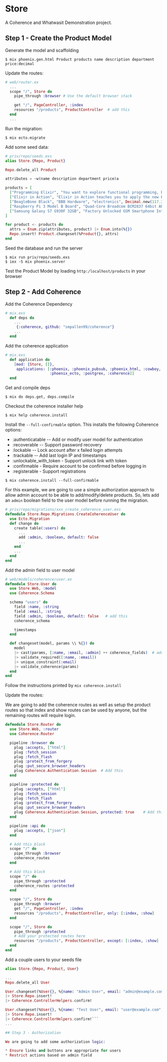 # Store

A Coherence and Whatwasit Demonstration project.

## Step 1 - Create the Product Model

Generate the model and scaffolding

```shell
$ mix phoenix.gen.html Product products name description department price:decimal
```

Update the routes:

```elixir
# web/router.ex
  ...
  scope "/", Store do
    pipe_through :browser # Use the default browser stack

    get "/", PageController, :index
    resources "/products", ProductController  # add this
  end
  ...
```

Run the migration:

```shell
$ mix ecto.migrate
```

Add some seed data:

```elixir
# priv/repo/seeds.exs
alias Store.{Repo, Product}

Repo.delete_all Product

attributes = ~w(name description department price)a

products = [
  ["Programming Elixir", "You want to explore functional programming, but are put off by the academic feel (tell me about monads just one more time). ", "Books", Decimal.new(46.82)],
  ["Elixir in Action", "Elixir in Action teaches you to apply the new Elixir programming language to practical problems associated with scalability, concurrency, fault tolerance, and high availability.", "Books", Decimal.new(48.27)],
  ["BeagleBone Black", "BBB Hardware", "electronics", Decimal.new(117.22)],
  ["Raspberry Pi 3 Model B Board", "Quad-Core Broadcom BCM2837 64bit ARMv8 processor 1.2GHz", "Electronics", Decimal.new(57.49)],
  ["Samsung Galaxy S7 G930F 32GB", "Factory Unlocked GSM Smartphone International Version No Warranty (Black)", "Cell Phones", Decimal.new(799.00)],
]

for product <- products do
  attrs = Enum.zip(attributes, product) |> Enum.into(%{})
  Repo.insert! Product.changeset(%Product{}, attrs)
end
```

Seed the database and run the server

```shell
$ mix run priv/repo/seeds.exs
$ iex -S mix phoenix.server
```

Test the Product Model by loading `http:/localhost/products` in your browser

## Step 2 - Add Coherence

Add the Coherence Dependency

```elixir
# mix.exs
  def deps do
    ...
     {:coherence, github: "smpallen99/coherence"}
    ...
  end
```

Add the coherence application

```elixir
# mix.exs
  def application do
    [mod: {Store, []},
     applications: [:phoenix, :phoenix_pubsub, :phoenix_html, :cowboy, :logger, :gettext,
                    :phoenix_ecto, :postgrex, :coherence]]
  end
```

Get and compile deps

```shell
$ mix do deps.get, deps.compile
```

Checkout the coherence installer help

```shell
$ mix help coherence.install
```

Install the `--full-confirmable` option. This installs the following Coherence options:

* :authenticatable -- Add or modify user model for authentication
* :recoverable -- Support password recovery
* :lockable  -- Lock account after x failed login attempts
* :trackable -- Add last login IP and timestamps
* :unlockable_with_token - Support unlock link with token
* :confirmable  - Require account to be confirmed before logging in
* :registerable - Support registrations

```shell
$ mix coherence.install --full-confirmable
```

For this example, we are going to use a simple authorization approach to allow admin account to be able to add/modify/delete products. So, lets add an `admin` boolean field to the user model before running the migration.

```elixir
# priv/repo/migrations/xxx_create_coherence_user.exs
defmodule Store.Repo.Migrations.CreateCoherenceUser do
  use Ecto.Migration
  def change do
    create table(:users) do
      ...
      add :admin, :boolean, default: false
      ...
    end
    ...
  end
end
```

Add the admin field to user model

```elixir
# web/models/coherence/user.ex
defmodule Store.User do
  use Store.Web, :model
  use Coherence.Schema

  schema "users" do
    field :name, :string
    field :email, :string
    field :admin, :boolean, default: false   # add this
    coherence_schema

    timestamps
  end

  def changeset(model, params \\ %{}) do
    model
    |> cast(params, [:name, :email, :admin] ++ coherence_fields)  # add :admin here
    |> validate_required([:name, :email])
    |> unique_constraint(:email)
    |> validate_coherence(params)
  end
end
```
Follow the instructions printed by `mix coherence.install`

Update the routes:

We are going to add the coherence routes as well as setup the product routes so that index and show routes can be used by anyone, but the remaining routes will require login.

```elixir
defmodule Store.Router do
  use Store.Web, :router
  use Coherence.Router

  pipeline :browser do
    plug :accepts, ["html"]
    plug :fetch_session
    plug :fetch_flash
    plug :protect_from_forgery
    plug :put_secure_browser_headers
    plug Coherence.Authentication.Session  # Add this
  end

  pipeline :protected do
    plug :accepts, ["html"]
    plug :fetch_session
    plug :fetch_flash
    plug :protect_from_forgery
    plug :put_secure_browser_headers
    plug Coherence.Authentication.Session, protected: true    # Add this
  end

  pipeline :api do
    plug :accepts, ["json"]
  end

  # Add this block
  scope "/" do
    pipe_through :browser
    coherence_routes
  end

  # Add this block
  scope "/" do
    pipe_through :protected
    coherence_routes :protected
  end

  scope "/", Store do
    pipe_through :browser
    get "/", PageController, :index
    resources "/products", ProductController, only: [:index, :show]
  end

  scope "/", Store do
    pipe_through :protected
    # Add your protected routes here
    resources "/products", ProductController, except: [:index, :show]
  end
end
```

Add a couple users to your seeds file

```elixir
alias Store.{Repo, Product, User}

...
Repo.delete_all User

User.changeset(%User{}, %{name: "Admin User", email: "admin@example.com", password: "secret", password_confirmation: "secret", admin: true})
|> Store.Repo.insert!
|> Coherence.ControllerHelpers.confirm!

User.changeset(%User{}, %{name: "Test User", email: "user@example.com", password: "secret", password_confirmation: "secret"})
|> Store.Repo.insert!
|> Coherence.ControllerHelpers.confirm!```
...

## Step 3 - Authorization

We are going to add some authorization logic:

* Ensure links and buttons are appropriate for users
* Restrict actions based on admin field
